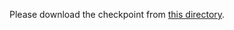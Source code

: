 Please download the checkpoint from [this directory](https://drive.google.com/drive/folders/1nX2S8Eq0vRggtwcbTKw5CAS7GG6KrV7Y?usp=sharing).
